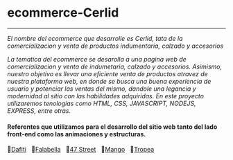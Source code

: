 # ecommerce-Cerlid
---
*El nombre del ecommerce que desarrolle es Cerlid, tata de la comercializacion y venta de productos indumentaria, calzado y  accesorios*

*La tematica del ecommerce se desarolla a una pagina web de comercializacion y venta de indumetaria, calzado y accesorios. Asimismo, nuestro objetivo es llevar una eficiente venta de productos atravez de nuestra plataforma web, en donde se busca una buena experiencia de usuario y potenciar las ventas del mismo, dandole una legancia y modernidad al sitio con las habilidades adquiridas. En este proyecto utilizaremos tenologias como HTML, CSS, JAVASCRIPT, NODEJS, EXPRESS, entre otras.*

#### Referentes que utilizamos para el desarrollo del sitio web tanto del lado front-end como las animaciones y estructuras.

🔗[Dafiti](https://www.dafiti.com.ar/)
  &nbsp;
🔗[Falabella](https://www.falabella.com.ar/)
  &nbsp;
🔗[47 Street](https://www.47street.com.ar/)
  &nbsp;
🔗[Mango](https://shop.mango.com/)
  &nbsp;
🔗[Tropea](https://tropea.com.ar/)
